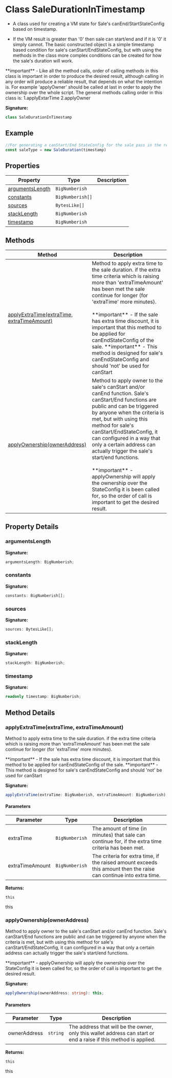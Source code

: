 
# Class SaleDurationInTimestamp

- A class used for creating a VM state for Sale's canEnd/StartStateConfig based on timestamp.

- If the VM result is greater than '0' then sale can start/end and if it is '0' it simply cannot. The basic constructed object is a simple timestamp based condition for sale's canStart/EndStateConfig, but with using the methods in the class more complex conditions can be created for how the sale's duration will work.

\*\*important\*\* - Like all the method calls, order of calling methods in this class is important in order to produce the desired result, although calling in any order will produce a reliable result, that depends on what the intention is. For example 'applyOwner' should be called at last in order to apply the ownership over the whole script. The general methods calling order in this class is: 1.applyExtarTime 2.applyOwner

<b>Signature:</b>

```typescript
class SaleDurationInTimestamp 
```

## Example


```typescript
//For generating a canStart/End StateConfig for the sale pass in the required arguments to the constructor.
const saleType = new SaleDuration(timestamp)

```

## Properties

|  Property | Type | Description |
|  --- | --- | --- |
|  [argumentsLength](./saledurationintimestamp.md#argumentsLength-property) | `BigNumberish` |  |
|  [constants](./saledurationintimestamp.md#constants-property) | `BigNumberish[]` |  |
|  [sources](./saledurationintimestamp.md#sources-property) | `BytesLike[]` |  |
|  [stackLength](./saledurationintimestamp.md#stackLength-property) | `BigNumberish` |  |
|  [timestamp](./saledurationintimestamp.md#timestamp-property) | `BigNumberish` |  |

## Methods

|  Method | Description |
|  --- | --- |
|  [applyExtraTime(extraTime, extraTimeAmount)](./saledurationintimestamp.md#applyExtraTime-method-1) | Method to apply extra time to the sale duration. if the extra time criteria which is raising more than 'extraTimeAmount' has been met the sale continue for longer (for 'extraTime' more minutes).<br></br>\*\*important\*\* - If the sale has extra time discount, it is important that this method to be applied for canEndStateConfig of the sale. \*\*important\*\* - This method is designed for sale's canEndStateConfig and should 'not' be used for canStart |
|  [applyOwnership(ownerAddress)](./saledurationintimestamp.md#applyOwnership-method-1) | Method to apply owner to the sale's canStart and/or canEnd function. Sale's canStart/End functions are public and can be triggered by anyone when the criteria is met, but with using this method for sale's canStart/EndStateConfig, it can configured in a way that only a certain address can actually trigger the sale's start/end functions.<br></br>\*\*important\*\* - applyOwnership will apply the ownership over the StateConfig it is been called for, so the order of call is important to get the desired result. |

## Property Details

<a id="argumentsLength-property"></a>

### argumentsLength

<b>Signature:</b>

```typescript
argumentsLength: BigNumberish;
```

<a id="constants-property"></a>

### constants

<b>Signature:</b>

```typescript
constants: BigNumberish[];
```

<a id="sources-property"></a>

### sources

<b>Signature:</b>

```typescript
sources: BytesLike[];
```

<a id="stackLength-property"></a>

### stackLength

<b>Signature:</b>

```typescript
stackLength: BigNumberish;
```

<a id="timestamp-property"></a>

### timestamp

<b>Signature:</b>

```typescript
readonly timestamp: BigNumberish;
```

## Method Details

<a id="applyExtraTime-method-1"></a>

### applyExtraTime(extraTime, extraTimeAmount)

Method to apply extra time to the sale duration. if the extra time criteria which is raising more than 'extraTimeAmount' has been met the sale continue for longer (for 'extraTime' more minutes).

\*\*important\*\* - If the sale has extra time discount, it is important that this method to be applied for canEndStateConfig of the sale. \*\*important\*\* - This method is designed for sale's canEndStateConfig and should 'not' be used for canStart

<b>Signature:</b>

```typescript
applyExtraTime(extraTime: BigNumberish, extraTimeAmount: BigNumberish): this;
```

#### Parameters

|  Parameter | Type | Description |
|  --- | --- | --- |
|  extraTime | `BigNumberish` | The amount of time (in minutes) that sale can continue for, if the extra time criteria has been met. |
|  extraTimeAmount | `BigNumberish` | The criteria for extra time, if the raised amount exceeds this amount then the raise can continue into extra time. |

<b>Returns:</b>

`this`

this

<a id="applyOwnership-method-1"></a>

### applyOwnership(ownerAddress)

Method to apply owner to the sale's canStart and/or canEnd function. Sale's canStart/End functions are public and can be triggered by anyone when the criteria is met, but with using this method for sale's canStart/EndStateConfig, it can configured in a way that only a certain address can actually trigger the sale's start/end functions.

\*\*important\*\* - applyOwnership will apply the ownership over the StateConfig it is been called for, so the order of call is important to get the desired result.

<b>Signature:</b>

```typescript
applyOwnership(ownerAddress: string): this;
```

#### Parameters

|  Parameter | Type | Description |
|  --- | --- | --- |
|  ownerAddress | `string` | The address that will be the owner, only this wallet address can start or end a raise if this method is applied. |

<b>Returns:</b>

`this`

this

